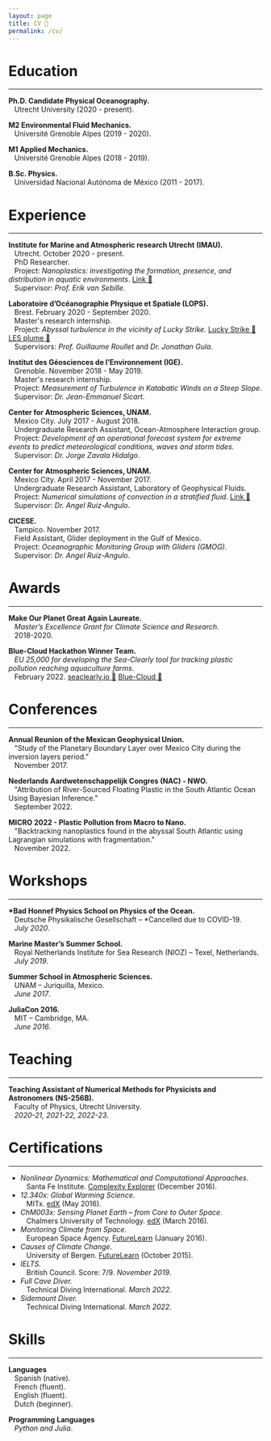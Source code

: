 ```yaml
---
layout: page
title: CV 📜
permalink: /cv/
---
```

<!-- <a href="/assets/CV_Pierard.pdf" style="float: right;">Download</a> -->


# Education
-----------

**Ph.D. Candidate Physical Oceanography.** <br />
&nbsp;&nbsp;&nbsp;Utrecht University (2020 - present).<br />

**M2 Environmental Fluid Mechanics.** <br />
&nbsp;&nbsp;&nbsp;Université Grenoble Alpes (2019 - 2020).<br />

**M1 Applied Mechanics.** <br />
&nbsp;&nbsp;&nbsp;Université Grenoble Alpes (2018 - 2019).<br />

**B.Sc. Physics.** <br />
&nbsp;&nbsp;&nbsp;Universidad Nacional Autónoma de México (2011 - 2017). <br />


# Experience
-----------

**Institute for Marine and Atmospheric research Utrecht (IMAU).**<br />
&nbsp;&nbsp;&nbsp;Utrecht. October 2020 - present.<br />
&nbsp;&nbsp;&nbsp;PhD Researcher.<br />
&nbsp;&nbsp;&nbsp;Project: _Nanoplastics: investigating the formation, presence, and distribution in aquatic environments_. <a href="https://nanoplastics.org/" style="float: centre;">Link 🔗</a><br />
&nbsp;&nbsp;&nbsp;Supervisor: _Prof. Erik van Sebille_. <br />

**Laboratoire d’Océanographie Physique et Spatiale (LOPS).**<br />
&nbsp;&nbsp;&nbsp;Brest. February 2020 - September 2020.<br />
&nbsp;&nbsp;&nbsp;Master's research internship.<br />
&nbsp;&nbsp;&nbsp;Project: _Abyssal turbulence in the vicinity of Lucky Strike._ <a href="/projects/luckystrike/" style="float: centre;">Lucky Strike 🔗</a><a href="/projects/plume/" style="float: centre;"> LES plume 🔗</a><br />
&nbsp;&nbsp;&nbsp;Supervisors: _Prof. Guillaume Roullet_ and _Dr. Jonathan Gula_. <br />

**Institut des Géosciences de l’Environnement (IGE).**<br />
&nbsp;&nbsp;&nbsp;Grenoble. November 2018 - May 2019.<br />
&nbsp;&nbsp;&nbsp;Master's research internship.<br />
&nbsp;&nbsp;&nbsp;Project: _Measurement of Turbulence in Katabatic Winds on a Steep Slope_. <br />
&nbsp;&nbsp;&nbsp;Supervisor: _Dr. Jean-Emmanuel Sicart_. <br />

**Center for Atmospheric Sciences, UNAM.**<br />
&nbsp;&nbsp;&nbsp;Mexico City. July 2017 - August 2018.<br />
&nbsp;&nbsp;&nbsp;Undergraduate Research Assistant, Ocean-Atmosphere Interaction group.<br />
&nbsp;&nbsp;&nbsp;Project: _Development of an operational forecast system for extreme events to predict meteorological conditions, waves and storm tides_.<br />
&nbsp;&nbsp;&nbsp;Supervisor: _Dr. Jorge Zavala Hidalgo_.<br />

**Center for Atmospheric Sciences, UNAM.**<br />
&nbsp;&nbsp;&nbsp;Mexico City. April 2017 - November 2017.<br />
&nbsp;&nbsp;&nbsp;Undergraduate Research Assistant, Laboratory of Geophysical Fluids.<br />
&nbsp;&nbsp;&nbsp;Project: _Numerical simulations of convection in a stratified fluid_. <a href="/projects/convection/" style="float: centre;">Link 🔗</a><br />
&nbsp;&nbsp;&nbsp;Supervisor: _Dr. Angel Ruiz-Angulo_.<br />

**CICESE.**<br />
&nbsp;&nbsp;&nbsp;Tampico. November 2017.<br />
&nbsp;&nbsp;&nbsp;Field Assistant, Glider deployment in the Gulf of Mexico.<br />
&nbsp;&nbsp;&nbsp;Project: _Oceanographic Monitoring Group with Gliders (GMOG)_.<br />
&nbsp;&nbsp;&nbsp;Supervisor: _Dr. Angel Ruiz-Angulo_.<br />


# Awards
------------

**Make Our Planet Great Again Laureate.**<br />
&nbsp;&nbsp;&nbsp;_Master’s Excellence Grant for Climate Science and Research_.<br />
&nbsp;&nbsp;&nbsp;2018-2020.<br />


**Blue-Cloud Hackathon Winner Team.**<br />
&nbsp;&nbsp;&nbsp;_EU 25,000 for developing the Sea-Clearly tool for tracking plastic pollution reaching aquaculture farms._<br />
&nbsp;&nbsp;&nbsp;February 2022. <a href="http://seaclearly.io/" style="float: centre;">seaclearly.io 🔗</a> <a href="https://hackathon.blue-cloud.org/" style="float: centre;">Blue-Cloud 🔗</a><br />


# Conferences
------------

**Annual Reunion of the Mexican Geophysical Union.**<br />
&nbsp;&nbsp;&nbsp;"Study of the Planetary Boundary Layer over Mexico City during the inversion layers period."<br />
&nbsp;&nbsp;&nbsp;November 2017.<br />

**Nederlands Aardwetenschappelijk Congres (NAC) - NWO.**<br />
&nbsp;&nbsp;&nbsp;"Attribution of River-Sourced Floating Plastic in the South Atlantic Ocean Using Bayesian Inference."<br />
&nbsp;&nbsp;&nbsp;September 2022.<br />

**MICRO 2022 - Plastic Pollution from Macro to Nano.**<br />
&nbsp;&nbsp;&nbsp;"Backtracking nanoplastics found in the abyssal South Atlantic using Lagrangian simulations with fragmentation."<br />
&nbsp;&nbsp;&nbsp;November 2022.<br />


# Workshops
------------

__*Bad Honnef Physics School on Physics of the Ocean.__<br />
&nbsp;&nbsp;&nbsp;Deutsche Physikalische Gesellschaft – *Cancelled due to COVID-19.<br />
&nbsp;&nbsp;&nbsp;_July 2020_.<br />

**Marine Master’s Summer School.**<br />
&nbsp;&nbsp;&nbsp;Royal Netherlands Institute for Sea Research (NIOZ) – Texel, Netherlands.<br />
&nbsp;&nbsp;&nbsp;_July 2019_.<br />

**Summer School in Atmospheric Sciences.**<br />
&nbsp;&nbsp;&nbsp;UNAM – Juriquilla, Mexico.<br />
&nbsp;&nbsp;&nbsp;_June 2017_.<br />

**JuliaCon 2016.**<br />
&nbsp;&nbsp;&nbsp;MIT – Cambridge, MA.<br />
&nbsp;&nbsp;&nbsp;_June 2016_.<br />


# Teaching
------------

__Teaching Assistant of Numerical Methods for Physicists and Astronomers (NS-256B).__<br />
&nbsp;&nbsp;&nbsp;Faculty of Physics, Utrecht University.<br />
&nbsp;&nbsp;&nbsp;_2020-21, 2021-22, 2022-23._<br />
# Certifications
------------

- _Nonlinear Dynamics: Mathematical and Computational Approaches_.<br />
&nbsp;&nbsp;&nbsp;Santa Fe Institute. [Complexity Explorer](https://www.complexityexplorer.org/courses/60-nonlinear-dynamics-mathematical-and-computational-approaches-fall-2016/certificates/3888316416.pdf) (December 2016).<br />
- _12.340x: Global Warming Science_.<br />
&nbsp;&nbsp;&nbsp;MITx. [edX](https://courses.edx.org/certificates/369bb7be9a0d41ec96edb0c53fd8d612) (May 2016).<br />
- _ChM003x: Sensing Planet Earth – from Core to Outer Space_.<br />
&nbsp;&nbsp;&nbsp;Chalmers University of Technology. [edX](https://courses.edx.org/certificates/b115af24aae6429db80918d261ce696e) (March 2016).<br />
- _Monitoring Climate from Space._<br />
&nbsp;&nbsp;&nbsp;European Space Agency. [FutureLearn](https://www.futurelearn.com/statements/onwhpfg?utm_campaign=Share+Links&utm_medium=futurelearn-statement&utm_source=linkedin) (January 2016).<br />
- _Causes of Climate Change_.<br />
&nbsp;&nbsp;&nbsp;University of Bergen. [FutureLearn](https://www.futurelearn.com/statements/jk2fktn) (October 2015).<br />
- _IELTS._<br />
&nbsp;&nbsp;&nbsp;British Council. Score: 7/9. *November 2019*.<br />
- _Full Cave Diver._<br />
&nbsp;&nbsp;&nbsp;Technical Diving International. *March 2022*.<br />
- _Sidemount Diver._<br />
&nbsp;&nbsp;&nbsp;Technical Diving International. *March 2022*.<br />


# Skills
------------

**Languages**<br />
&nbsp;&nbsp;&nbsp;Spanish (native).<br />
&nbsp;&nbsp;&nbsp;French (fluent). <br />
&nbsp;&nbsp;&nbsp;English (fluent). <br />
&nbsp;&nbsp;&nbsp;Dutch (beginner). <br />

**Programming Languages**<br />
&nbsp;&nbsp;&nbsp;_Python and Julia_.
